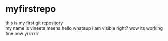 # myfirstrepo
this is my first git repository
<br>
my name is vineeta meena
hello
whatsup 
i am visible right?
wow its working fine now
yrrrrrrr